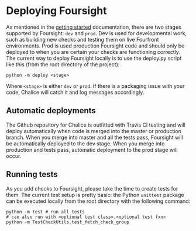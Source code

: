 # Deploying Foursight #

As mentioned in the [getting started](./getting_started.md) documentation, there are two stages supported by Foursight: ```dev``` and ```prod```. Dev is used for developmental work, such as building new checks and testing them on live Fourfront environments. Prod is used production Foursight code and should only be deployed to when you are certain your checks are functioning correctly. The current way to deploy Foursight locally is to use the deploy.py script like this (from the root directory of the project):

```
python -m deploy <stage>
```

Where ```<stage>``` is either `dev` or `prod`. If there is a packaging issue with your code, Chalice will catch it and log messages accordingly.

## Automatic deployments
The Github repository for Chalice is outfitted with Travis CI testing and will deploy automatically when code is merged into the master or production branch. When you merge into master and all the tests pass, Foursight will be automatically deployed to the dev stage. When you merge into production and tests pass, automatic deployment to the prod stage will occur.

## Running tests
As you add checks to Foursight, please take the time to create tests for them. The current test setup is pretty basic: the Python ```unittest``` package can be executed locally from the root directory with the following command:

```
python -m test # run all tests
# can also run with <optional test class>.<optional test fxn>
python -m TestCheckUtils.test_fetch_check_group
```
